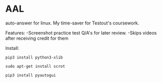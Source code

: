 # AAL
auto-answer for linux. My time-saver for Testout's coursework. 

Features:
-Screenshot practice test Q/A's for later review.
-Skips videos after receiving credit for them

Install:

    pip3 install python3-xlib

    sudo apt-get install scrot
    
    pip3 install pyautogui

